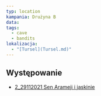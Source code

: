 ```yaml
---
typ: location
kampania: Drużyna B
data: 
tags:
  - cave
  - bandits
lokalizacja:
  - "[Tursel](Tursel.md)"
---
```



## Występowanie
- [2_29112021 Sen Arameji i jaskinie](../sesje/2_29112021%20Sen%20Arameji%20i%20jaskinie.md)
